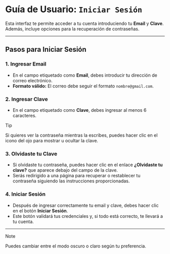 # Guía de Usuario: `Iniciar Sesión`

Esta interfaz te permite acceder a tu cuenta introduciendo tu **Email** y **Clave**. Además, incluye opciones para la recuperación de contraseñas.

---

## Pasos para Iniciar Sesión

### 1. **Ingresar Email**

- En el campo etiquetado como **Email**, debes introducir tu dirección de correo electrónico.
- **Formato válido:** El correo debe seguir el formato `nombre@gmail.com`.

### 2. **Ingresar Clave**

- En el campo etiquetado como **Clave**, debes ingresar al menos 6 caracteres.

> [!TIP]
> Si quieres ver la contraseña mientras la escribes, puedes hacer clic en el icono del ojo para mostrar u ocultar la clave.

### 3. **Olvidaste tu Clave**

- Si olvidaste tu contraseña, puedes hacer clic en el enlace **¿Olvidaste tu clave?** que aparece debajo del campo de la clave.
- Serás redirigido a una página para recuperar o restablecer tu contraseña siguiendo las instrucciones proporcionadas.

### 4. **Iniciar Sesión**

- Después de ingresar correctamente tu email y clave, debes hacer clic en el botón **Iniciar Sesión**.
- Este botón validará tus credenciales y, si todo está correcto, te llevará a tu cuenta.

---

> [!NOTE]
> Puedes cambiar entre el modo oscuro o claro según tu preferencia.
